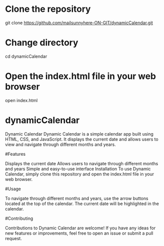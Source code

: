 # Clone the repository
git clone https://github.com/mailsunnyhere-ON-GIT/dynamicCalendar.git

# Change directory
cd dynamicCalendar

# Open the index.html file in your web browser
open index.html








# dynamicCalendar
Dynamic Calendar
Dynamic Calendar is a simple calendar app built using HTML, CSS, and JavaScript. It displays the current date and allows users to view and navigate through different months and years.

#Features




Displays the current date
Allows users to navigate through different months and years
Simple and easy-to-use interface
Installation
To use Dynamic Calendar, simply clone this repository and open the index.html file in your web browser.

#Usage





To navigate through different months and years, use the arrow buttons located at the top of the calendar. The current date will be highlighted in the calendar.

#Contributing



Contributions to Dynamic Calendar are welcome! If you have any ideas for new features or improvements, feel free to open an issue or submit a pull request.


